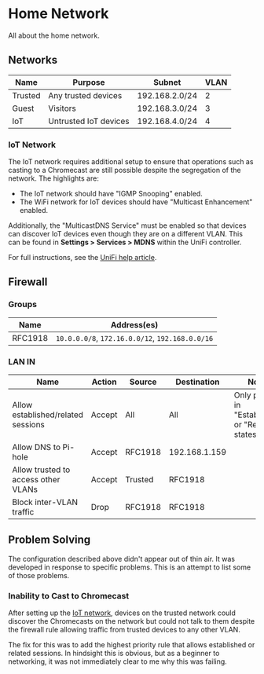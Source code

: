 # Home Network

All about the home network.


## Networks

Name    | Purpose               | Subnet         | VLAN
--------|-----------------------|----------------|-----
Trusted | Any trusted devices   | 192.168.2.0/24 | 2
Guest   | Visitors              | 192.168.3.0/24 | 3
IoT     | Untrusted IoT devices | 192.168.4.0/24 | 4

### IoT Network

The IoT network requires additional setup to ensure that operations such as
casting to a Chromecast are still possible despite the segregation of the
network. The highlights are:

* The IoT network should have "IGMP Snooping" enabled.
* The WiFi network for IoT devices should have "Multicast Enhancement" enabled.

Additionally, the "MulticastDNS Service" must be enabled so that devices can
discover IoT devices even though they are on a different VLAN. This can be found
in __Settings > Services > MDNS__ within the UniFi controller.

For full instructions, see the [UniFi help article][unifi-chromecast].


## Firewall

### Groups

Name    | Address(es)
--------|------------------------------------------------
RFC1918 | `10.0.0.0/8`, `172.16.0.0/12`, `192.168.0.0/16`

### LAN IN

Name                                | Action | Source  | Destination   | Notes
------------------------------------|--------|---------|---------------|--------------------------------------------------
Allow established/related sessions  | Accept | All     | All           | Only packets in "Established" or "Related" states
Allow DNS to Pi-hole                | Accept | RFC1918 | 192.168.1.159 |
Allow trusted to access other VLANs | Accept | Trusted | RFC1918       |
Block inter-VLAN traffic            | Drop   | RFC1918 | RFC1918       |


## Problem Solving

The configuration described above didn't appear out of thin air. It was
developed in response to specific problems. This is an attempt to list
some of those problems.

### Inability to Cast to Chromecast

After setting up the [IoT network](#iot-network), devices on the trusted
network could discover the Chromecasts on the network but could not talk to
them despite the firewall rule allowing traffic from trusted devices to any
other VLAN.

The fix for this was to add the highest priority rule that allows established or
related sessions. In hindsight this is obvious, but as a beginner to networking,
it was not immediately clear to me why this was failing.

[unifi-chromecast]: https://help.ui.com/hc/en-us/articles/360001004034-UniFi-Best-Practices-for-Managing-Chromecast-Google-Home-on-UniFi-Network

